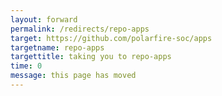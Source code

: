 ```yaml
---
layout: forward
permalink: /redirects/repo-apps
target: https://github.com/polarfire-soc/apps
targetname: repo-apps
targettitle: taking you to repo-apps
time: 0
message: this page has moved
---
```

